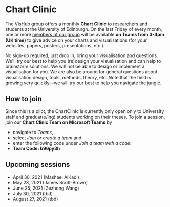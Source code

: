 # Chart Clinic

The VisHub group offers a monthly **Chart Clinic** to researchers and students at the University of Edinburgh. On the last Friday of every month, one or more [members of our group](https://visualinteractivedata.github.io/people.html) will be available **on Teams from 3-4pm (UK time)** to give advice on your charts and visualisations (for your websites, papers, posters, presentations, etc.).

No sign-up required, just drop in, bring your visualisation and questions. We'll try our best to help you (re)design your visualisation and can help to brainstorm solutions. We will not be able to design or implement a visualisation for you. We are also be around for general questions about visualisation design, tools, methods, theory, etc. Note that the field is growing very quickly—we will try our best to help you navigate the jungle.

## How to join

Since this is a pilot, the ChartClinic is currently only open only to University staff and graduat(e/ing) students working on their theses. To join a session, join our **Chart Clinic Team on Microsoft Teams** by 
* navigate to _Teams_, 
* select _Join or create a team_ and 
* enter the following code under _Join a team with a code_:
* **Team Code: b96py3h**

## Upcoming sessions

-   April 30, 2021 (Mashael AlKadi)
-   May 28, 2021 (James Scott-Brown)
-   June 25, 2021 (Zezhong Wang)
-   July 30, 2021 (tbd)
-   August 27, 2021 (tbd)
